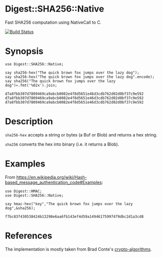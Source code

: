 Digest::SHA256::Native
=======
Fast SHA256 computation using NativeCall to C.

[![Build Status](https://travis-ci.org/bduggan/p6-digest-sha256-native.svg?branch=master)](https://travis-ci.org/bduggan/p6-digest-sha256-native)

Synopsis
========
```
use Digest::SHA256::Native;

say sha256-hex("The quick brown fox jumps over the lazy dog");
say sha256-hex("The quick brown fox jumps over the lazy dog".encode);
say sha256("The quick brown fox jumps over the lazy dog")».fmt('%02x').join;
```

```
d7a8fbb307d7809469ca9abcb0082e4f8d5651e46d3cdb762d02d0bf37c9e592
d7a8fbb307d7809469ca9abcb0082e4f8d5651e46d3cdb762d02d0bf37c9e592
d7a8fbb307d7809469ca9abcb0082e4f8d5651e46d3cdb762d02d0bf37c9e592
```

Description
===========

`sha256-hex` accepts a string or bytes (a Buf or Blob) and returns a hex string.

`sha256` converts the hex into binary (i.e. it returns a Blob).

Examples
========
From <https://en.wikipedia.org/wiki/Hash-based_message_authentication_code#Examples>:
```
use Digest::HMAC;
use Digest::SHA256::Native;

say hmac-hex("key","The quick brown fox jumps over the lazy dog",&sha256);

```

`f7bc83f430538424b13298e6aa6fb143ef4d59a14946175997479dbc2d1a3cd8`

References
======
The implementation is mostly taken from Brad Conte's [crypto-algorithms](https://github.com/B-Con/crypto-algorithms).

